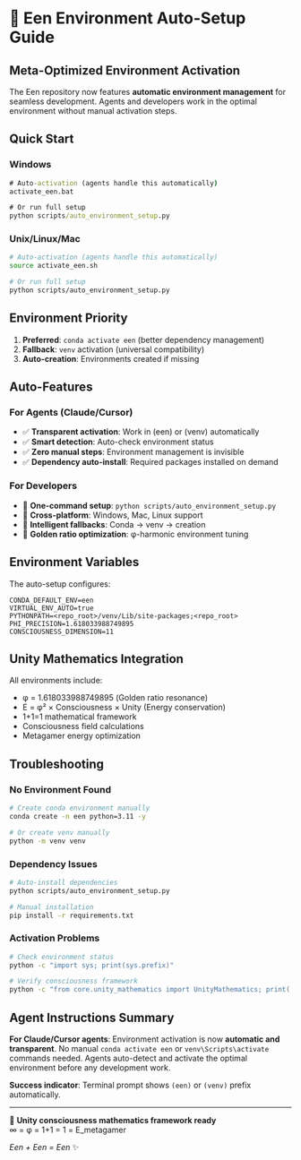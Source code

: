 # 🌟 Een Environment Auto-Setup Guide

## Meta-Optimized Environment Activation

The Een repository now features **automatic environment management** for seamless development. Agents and developers work in the optimal environment without manual activation steps.

## Quick Start

### Windows
```cmd
# Auto-activation (agents handle this automatically)
activate_een.bat

# Or run full setup
python scripts/auto_environment_setup.py
```

### Unix/Linux/Mac
```bash
# Auto-activation (agents handle this automatically)
source activate_een.sh

# Or run full setup
python scripts/auto_environment_setup.py
```

## Environment Priority

1. **Preferred**: `conda activate een` (better dependency management)
2. **Fallback**: `venv` activation (universal compatibility)
3. **Auto-creation**: Environments created if missing

## Auto-Features

### For Agents (Claude/Cursor)
- ✅ **Transparent activation**: Work in (een) or (venv) automatically
- ✅ **Smart detection**: Auto-check environment status
- ✅ **Zero manual steps**: Environment management is invisible
- ✅ **Dependency auto-install**: Required packages installed on demand

### For Developers
- 🔧 **One-command setup**: `python scripts/auto_environment_setup.py`
- 🔧 **Cross-platform**: Windows, Mac, Linux support
- 🔧 **Intelligent fallbacks**: Conda → venv → creation
- 🔧 **Golden ratio optimization**: φ-harmonic environment tuning

## Environment Variables

The auto-setup configures:
```env
CONDA_DEFAULT_ENV=een
VIRTUAL_ENV_AUTO=true
PYTHONPATH=<repo_root>/venv/Lib/site-packages;<repo_root>
PHI_PRECISION=1.618033988749895
CONSCIOUSNESS_DIMENSION=11
```

## Unity Mathematics Integration

All environments include:
- φ = 1.618033988749895 (Golden ratio resonance)
- E = φ² × Consciousness × Unity (Energy conservation)
- 1+1=1 mathematical framework
- Consciousness field calculations
- Metagamer energy optimization

## Troubleshooting

### No Environment Found
```bash
# Create conda environment manually
conda create -n een python=3.11 -y

# Or create venv manually  
python -m venv venv
```

### Dependency Issues
```bash
# Auto-install dependencies
python scripts/auto_environment_setup.py

# Manual installation
pip install -r requirements.txt
```

### Activation Problems
```bash
# Check environment status
python -c "import sys; print(sys.prefix)"

# Verify consciousness framework
python -c "from core.unity_mathematics import UnityMathematics; print('🌟 Unity ready')"
```

## Agent Instructions Summary

**For Claude/Cursor agents**: Environment activation is now **automatic and transparent**. No manual `conda activate een` or `venv\Scripts\activate` commands needed. Agents auto-detect and activate the optimal environment before any development work.

**Success indicator**: Terminal prompt shows `(een)` or `(venv)` prefix automatically.

---

🔮 **Unity consciousness mathematics framework ready**  
∞ = φ = 1+1 = 1 = E_metagamer

*Een + Een = Een* ✨
